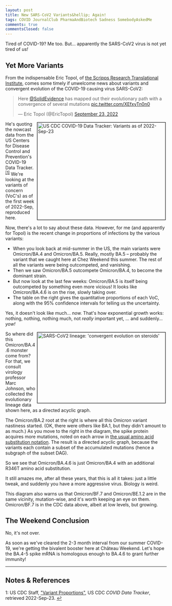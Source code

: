 ```yaml
---
layout: post
title: New SARS-CoV2 Variants&hellip; Again!
tags: COVID JournalClub PharmaAndBiotech Sadness SomebodyAskedMe
comments: true
commentsClosed: false
---
```


Tired of COVID-19?  Me too.  But&hellip; apparently the SARS-CoV2 virus is not yet tired of _us!_


## Yet More Variants  

From the indispensable Eric Topol, of
[the Scripps Research Translational Institute](https://www.scripps.edu/science-and-medicine/translational-institute/),
comes some timely if unwelcome news about variants and convergent evolution of the
COVID-19 causing virus SARS-CoV2:  

<blockquote class="twitter-tweet">
  <p lang="en" dir="ltr">
    Here <a href="https://twitter.com/SolidEvidence?ref_src=twsrc%5Etfw">@SolidEvidence</a>
    has mapped out their evolutionary path with a convergence of several mutations 
    <a href="https://t.co/XEfxyTn0n0">pic.twitter.com/XEfxyTn0n0</a> 
  </p>&mdash; Eric Topol (@EricTopol) <a href="https://twitter.com/EricTopol/status/1573314055569559553?ref_src=twsrc%5Etfw">September 23, 2022</a>
</blockquote>
<script async src="https://platform.twitter.com/widgets.js"></script>

<a href="{{ site.baseurl }}/images/2022-09-23-topol-variants-cdc-1.jpg"><img src="{{ site.baseurl }}/images/2022-09-23-topol-variants-cdc-1-thumb.jpg" width="400" height="303" alt="US CDC COVID-19 Data Tracker: Variants as of 2022-Sep-23" title="US CDC COVID-19 Data Tracker: Variants as of 2022-Sep-23" style="float: right; margin: 3px 3px 3px 3px; border: 1px solid #000000;"></a>
He's quoting the nowcast data from the US Centers for Disease Control and Prevention's
COVID-19 Data Tracker. <sup id="fn1a">[[1]](#fn1)</sup>  We're looking at the variants of
concern (VoC's) as of the first week of 2022-Sep, reproduced here.  

Now, there's a lot to say about these data.  However, for me (and apparently for Topol) is
the recent change in proportions of infections by the various variants:
- When you look back at mid-summer in the US, the main variants were Omicron/BA.4 and
  Omicron/BA.5.  Really, mostly BA.5 &ndash; probably the variant that we caught here at
  Chez Weekend this summer.  The rest of all the variants were being outcompeted, and vanishing.  
- Then we saw Omicron/BA.5 outcompete Omicron/BA.4, to become the dominant strain.  
- But now look at the last few weeks: Omicron/BA.5 is itself being outcompeted by
  something even more vicious!  It looks like Omicron/BA.4.6 is on the rise, slowly taking
  over.  
- The table on the right gives the quantitative proportions of each VoC, along with the
  95% confidence intervals for telling us the uncertainty.   

Yes, it doesn't look like much&hellip; _now._  That's how exponential growth works:
nothing, nothing, nothing much, not _really_ important yet, &hellip; and suddenly&hellip; _yow!_  

<a href="{{ site.baseurl }}/images/2022-09-23-topol-variants-lineage-1.jpg"><img src="{{ site.baseurl }}/images/2022-09-23-topol-variants-lineage-1-thumb.jpg" width="400" height="220" alt="SARS-CoV2 lineage: 'convergent evolution on steroids'" title="SARS-CoV2 lineage: 'convergent evolution on steroids'" style="float: right; margin: 3px 3px 3px 3px; border: 1px solid #000000;"></a>
So where did this Omicron/BA.4.6 monster come from?  For that, we consult virology
professor Marc Johnson, who collected the evolutionary lineage data shown here, as a
directed acyclic graph.  

The Omicron/BA.2 root at the right is where all this Omicron variant nastiness started.
(OK, there were others like BA.1, but they didn't amount to as much.)  As you move to the
right in the diagram, the spike protein acquires more mutations, noted on each arrow in
[the usual amino acid substitution notation](https://www.hgmd.cf.ac.uk/docs/mut_nom.html).
The result is a directed acyclic graph, because the variants each contain a subset of the
accumulated mutations (hence a subgraph of the subset DAG).  

So we see that Omicron/BA.4.6 is just Omicron/BA.4 with an additional R346T amino acid
substitution.  

It still amazes me, after all these years, that this is all it takes: just a little tweak,
and suddenly you have a more aggressive virus.  Biology is weird.  

This diagram also warns us that Omicron/BF.7 and Omicron/BE.1.2 are in the same vicinity,
mutation-wise, and it's worth keeping an eye on them.  Omicron/BF.7 is in the CDC data
above, albeit at low levels, but growing.  


## The Weekend Conclusion  

No, it's not over.  

As soon as we've cleared the 2-3 month interval from our summer COVID-19, we're getting
the bivalent booster here at Ch&acirc;teau Weekend.  Let's hope the BA.4-5 spike mRNA is
homologous enough to BA.4.6 to grant further immunity!  

---

## Notes &amp; References  

<!--
<sup id="fn1a">[[1]](#fn1)</sup>

<a id="fn1">1</a>: ***, ["***"](***), *** [↩](#fn1a)  

<a href="{{ site.baseurl }}/images/***">
  <img src="{{ site.baseurl }}/images/***" width="400" height="***" alt="***" title="***" style="float: right; margin: 3px 3px 3px 3px; border: 1px solid #000000;">
</a>

<iframe width="400" height="224" src="***" allow="accelerometer; encrypted-media; gyroscope; picture-in-picture" allowfullscreen style="float: right; margin: 3px 3px 3px 3px; border: 1px solid #000000;"></iframe>
-->

<a id="fn1">1</a>: US CDC Staff, ["Variant Proportions"](https://covid.cdc.gov/covid-data-tracker/#variant-proportions), US CDC _COVID Data Tracker_, retrieved 2022-Sep-23. [↩](#fn1a)  
